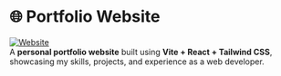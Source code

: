 # **🌐 Portfolio Website**  

[![Website](https://img.shields.io/badge/Live-Demo-blue?style=flat-square&logo=vercel)](https://omkarreddy99.github.io/portfolio/)  
A **personal portfolio website** built using **Vite + React + Tailwind CSS**, showcasing my skills, projects, and experience as a web developer.
